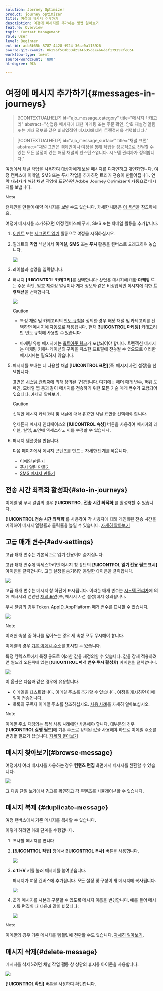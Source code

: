 ```yaml
---
solution: Journey Optimizer
product: journey optimizer
title: 여정에 메시지 추가하기
description: 여정에 메시지를 추가하는 방법 알아보기
feature: Overview
topic: Content Management
role: User
level: Beginner
exl-id: acb5b65b-8787-4428-9924-36aa0a115926
source-git-commit: 0b19af568b33d29f4b35deeab6def17919cfe824
workflow-type: tm+mt
source-wordcount: '800'
ht-degree: 98%

---
```


# 여정에 메시지 추가하기{#messages-in-journeys}

>[!CONTEXTUALHELP]
>id="ajo_message_category"
>title="메시지 카테고리"
>abstract="상업용 메시지에 대한 마케팅 또는 주문 확인, 암호 재설정 알림 또는 게재 정보와 같은 비상업적인 메시지에 대한 트랜잭션을 선택합니다."

>[!CONTEXTUALHELP]
>id="ajo_message_surface"
>title="채널 표면"
>abstract="채널 표면은 캠페인이나 여정을 통해 작업을 성공적으로 전달할 수 있는 모든 설정이 있는 해당 채널의 인스턴스입니다. 시스템 관리자가 정의합니다."

여정에서 채널 작업을 사용하여 대상자에게 보낼 메시지를 디자인하고 개인화합니다. 여정 캔버스에 이메일, SMS 또는 푸시 작업을 추가하면 트리거 전송이 만들어집니다. 연락 대상자가 해당 채널 작업에 도달하면 Adobe Journey Optimizer가 자동으로 메시지를 보냅니다.


>[!NOTE]
>캠페인을 만들어 예약 메시지를 보낼 수도 있습니다. 자세한 내용은 [이 섹션](../campaigns/get-started-with-campaigns.md)을 참조하세요.


여정에 메시지를 추가하려면 여정 캔버스에 푸시, SMS 또는 이메일 활동을 추가합니다.

1. [이벤트](../building-journeys/general-events.md) 또는 [세그먼트 읽기](../building-journeys/read-segment.md) 활동으로 여정을 시작하십시오.

1. 팔레트의 **작업** 섹션에서 **이메일**, **SMS** 또는 **푸시** 활동을 캔버스로 드래그하여 놓습니다.

   ![](assets/add-a-message.png)

1. 레이블과 설명을 입력합니다.

1. 메시지 **[!UICONTROL 카테고리]**&#x200B;를 선택합니다: 상업용 메시지에 대한 **마케팅** 또는 주문 확인, 암호 재설정 알림이나 게재 정보와 같은 비상업적인 메시지에 대한 **트랜잭션**&#x200B;을 선택합니다.

   ![](assets/inline-message-category.png)

   >[!CAUTION]
   >
   >* 특정 채널 및 카테고리의 [빈도 규칙](../configuration/frequency-rules.md)을 정의한 경우 해당 채널 및 카테고리를 선택하면 메시지에 자동으로 적용됩니다. 현재 **[!UICONTROL 마케팅]** 카테고리만 빈도 규칙에 사용할 수 있습니다.
   >
   >* 마케팅 유형 메시지에는 [옵트아웃 링크](../privacy/opt-out.md#opt-out-management)가 포함되어야 합니다. 트랜잭션 메시지는 마케팅 커뮤니케이션의 구독을 취소한 프로필에 전송될 수 있으므로 이러한 메시지에는 필요하지 않습니다.


1. 메시지를 보내는 데 사용할 채널 **[!UICONTROL 표면]**(즉, 메시지 사전 설정)을 선택합니다.

   표면은 [시스템 관리자](../start/path/administrator.md)에 의해 정의된 구성입니다. 여기에는 헤더 매개 변수, 하위 도메인, 모바일 앱 등과 같이 메시지를 전송하기 위한 모든 기술 매개 변수가 포함되어 있습니다. [자세히 알아보기](../configuration/channel-surfaces.md).

   >[!CAUTION]
   >
   >선택한 메시지 카테고리 및 채널에 대해 유효한 채널 표면을 선택해야 합니다.

   언제든지 메시지 인터페이스의 **[!UICONTROL 속성]** 버튼을 사용하여 메시지의 레이블, 설명, 표면에 액세스하고 이를 수정할 수 있습니다.

1. 메시지 템플릿을 만듭니다.

   다음 페이지에서 메시지 콘텐츠를 만드는 자세한 단계를 배웁니다.

   * [이메일 만들기](create-email.md)
   * [푸시 알림 만들기](create-push.md)
   * [SMS 메시지 만들기](create-sms.md)

## 전송 시간 최적화 활성화{#sto-in-journeys}

이메일 및 푸시 알림의 경우 **[!UICONTROL 전송 시간 최적화]**&#x200B;를 활성화할 수 있습니다.

**[!UICONTROL 전송 시간 최적화]**&#x200B;를 사용하여 각 사용자에 대해 개인화된 전송 시간을 예약하여 메시지 열람률과 클릭률을 높일 수 있습니다. [자세히 알아보기](../messages/send-time-optimization.md).

## 고급 매개 변수{#adv-settings}

고급 매개 변수는 기본적으로 읽기 전용이며 숨겨집니다.

고급 매개 변수에 액세스하려면 메시지 창 상단의 **[!UICONTROL 읽기 전용 필드 표시]** 아이콘을 클릭합니다. 고급 설정을 숨기려면 동일한 아이콘을 클릭합니다.

![](assets/show-read-only.png)

고급 매개 변수는 메시지 창 하단에 표시됩니다. 이러한 매개 변수는 [시스템 관리자](../start/path/administrator.md)에 의해 메시지와 연관된 [채널 표면](../configuration/channel-surfaces.md)(즉, 메시지 사전 설정)에서 정의됩니다.

푸시 알림의 경우 Token, AppID, AppPlatform 매개 변수를 표시할 수 있습니다.

![](assets/push-adv-parameters.png)

>[!NOTE]
>
>이러한 속성 중 하나를 덮어쓰는 경우 세 속성 모두 무시해야 합니다.

이메일의 경우 [기본 이메일 주소](../configuration/primary-email-addresses.md)를 표시할 수 있습니다.

특정 컨텍스트에서 특정 용도로 이러한 값을 재정의할 수 있습니다. 값을 강제 적용하려면 필드의 오른쪽에 있는 **[!UICONTROL 매개 변수 무시 활성화]** 아이콘을 클릭합니다.

![](assets/email-adv-parameters.png)

이 옵션은 다음과 같은 경우에 유용합니다.

* 이메일을 테스트합니다. 이메일 주소를 추가할 수 있습니다. 여정을 게시하면 이메일이 전송됩니다.
* 목록의 구독자 이메일 주소를 참조하십시오. [사용 사례](../building-journeys/message-to-subscribers-uc.md)를 자세히 알아보십시오.

>[!NOTE]
>
>이메일 주소 재정의는 특정 사용 사례에만 사용해야 합니다. 대부분의 경우 **[!UICONTROL 실행 필드]**&#x200B;에 기본 주소로 정의된 값을 사용해야 하므로 이메일 주소를 변경할 필요가 없습니다. [자세히 알아보기](../configuration/primary-email-addresses.md)

## 메시지 찾아보기{#browse-message}

여정에서 여러 메시지를 사용하는 경우 **컨텐츠 편집** 화면에서 메시지를 전환할 수 있습니다.

![](assets/inline-messages-multi-content.png)

그 다음 단일 보기에서 [경고를 확인](alerts.md)하고 각 콘텐츠를 [시뮬레이션](../design/preview.md)할 수 있습니다.

## 메시지 복제 {#duplicate-message}

여정 캔버스에서 기존 메시지를 복사할 수 있습니다.

이렇게 하려면 아래 단계를 수행합니다.

1. 복사할 메시지를 엽니다.

1. **[!UICONTROL 작업]** 창에서 **[!UICONTROL 복사]** 버튼을 사용합니다.

   ![](assets/message-duplicate.png)

1. **crtl+V** 키를 눌러 메시지를 붙여넣습니다.

   메시지가 여정 캔버스에 추가됩니다. 모든 설정 및 구성이 새 메시지에 복사됩니다.

   ![](assets/message-duplicated.png)

1. 초기 메시지를 사본과 구분할 수 있도록 메시지 이름을 변경합니다. 예를 들어 메시지를 편집할 때 다음과 같이 바꿉니다:

   ![](assets/multi-message.png)


>[!NOTE]
>
>이메일의 경우 기존 메시지를 템플릿에 전환할 수도 있습니다. [자세히 알아보기](../design/email-templates.md).

## 메시지 삭제{#delete-message}

메시지를 삭제하려면 채널 작업 활동 창 상단의 휴지통 아이콘을 사용합니다.

![](assets/delete-message.png)

**[!UICONTROL 확인]** 버튼을 사용하여 확인합니다.

